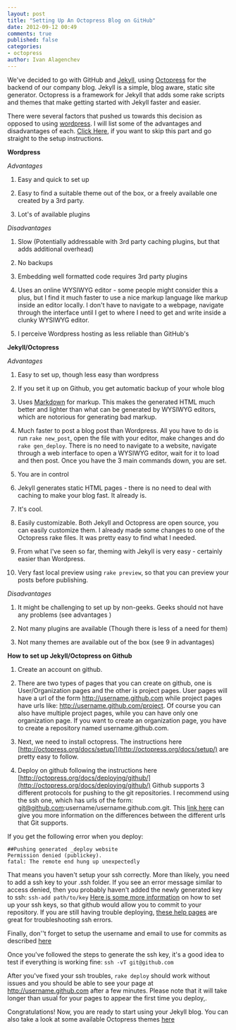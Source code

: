 ```yaml
---
layout: post
title: "Setting Up An Octopress Blog on GitHub"
date: 2012-09-12 00:49
comments: true
published: false
categories: 
- octopress
author: Ivan Alagenchev
---
```


We've decided to go with GitHub and [Jekyll](https://github.com/mojombo/jekyll/wiki), using [Octopress](http://octopress.org/) for the backend of our company blog.
Jekyll is a simple, blog aware, static site generator. Octopress is a framework for Jekyll that adds some rake scripts and themes that make getting started with Jekyll faster and easier. 
 
There were several factors that pushed us towards this decision as opposed to using [wordpress](http://wordpress.com/). I will list some of the advantages and disadvantages of each. [Click Here](#setup), if you want to skip this part and go straight to the setup instructions.

**Wordpress**

*Advantages*

1. Easy and quick to set up

2. Easy to find a suitable theme out of the box, or a freely available one created by a 3rd party.

3. Lot's of available plugins

*Disadvantages*

1. Slow (Potentially addressable with 3rd party caching plugins, but that adds additional overhead)

2. No backups

3. Embedding well formatted code requires 3rd party plugins

4. Uses an online WYSIWYG editor - some people might consider this a plus, but I find it much faster to use a nice markup language like markup inside an editor locally. I don't have to navigate to a webpage, navigate through the interface until I get to where I need to get and write inside a clunky WYSIWYG editor. 

5. I perceive Wordpress hosting as less reliable than GitHub's

**Jekyll/Octopress**

*Advantages*

1. Easy to set up, though less easy than wordpress

2. If you set it up on Github, you get automatic backup of your whole blog

3. Uses [Markdown](http://daringfireball.net/projects/markdown/) for markup. This makes the generated HTML much better and lighter than what can be generated by WYSIWYG editors, which are notorious for generating bad markup.

4. Much faster to post a blog post than Wordpress. All you have to do is run `rake new_post`, open the file with your editor, make changes and do `rake gen_deploy`. There is no need to navigate to a website, navigate through a web interface to open a WYSIWYG editor, wait for it to load and then post. Once you have the 3 main commands down, you are set.

5. You are in control

6. Jekyll generates static HTML pages - there is no need to deal with caching to make your blog fast. It already is. 

7. It's cool.

8. Easily customizable. Both Jekyll and Octopress are open source, you can easily customize them. I already made some changes to one of the Octopress rake files. It was pretty easy to find what I needed. 

9. From what I've seen so far, theming with Jekyll is very easy - certainly easier than Wordpress.

10. Very fast local preview using `rake preview`, so that you can preview your posts before publishing.

*Disadvantages*

1. It might be challenging to set up by non-geeks. Geeks should not have any problems (see advantages )

2. Not many plugins are available (Though there is less of a need for them)

3. Not many themes are available out of the box (see 9 in advantages)

<a id="setup"></a> 
**How to set up Jekyll/Octopress on Github**

1) Create an account on github.

2) There are two types of pages that you can create on github, one is User/Organization pages and the other is project pages. User pages will have a url of the form http://username.github.com while project pages have urls like: http://username.github.com/project. Of course you can also have multiple project pages, while you can have only one organization page. If you want to create an organization page, you have to create a repository named username.github.com. 

3) Next, we need to install octopress. The instructions here [http://octopress.org/docs/setup/](http://octopress.org/docs/setup/) are pretty easy to follow. 

4) Deploy on github following the instructions here [http://octopress.org/docs/deploying/github/](http://octopress.org/docs/deploying/github/) Github supports 3 different protocols for pushing to the git repositories. I recommend using the ssh one, which has urls of the form: git@github.com:username/username.github.com.git. This [link here](https://help.github.com/articles/which-remote-url-should-i-use) can give you more information on the differences between the different urls that Git supports.

If you get the following error when you deploy:

> 
    ##Pushing generated _deploy website
    Permission denied (publickey).
    fatal: The remote end hung up unexpectedly


That means you haven't setup your ssh correctly. More than likely, you need to add a ssh key to your .ssh folder. If you see an error message similar to access denied, then you probably haven't added the newly generated key to ssh: `ssh-add path/to/key`
[Here is some more information](https://help.github.com/articles/generating-ssh-keys) on how to set up your ssh keys, so that github would allow you to commit to your repository. If you are still having trouble deploying, [these help pages](https://help.github.com/articles/error-permission-denied-publickey) are great for troubleshooting ssh errors. 

Finally, don''t forget to setup the username and email to use for commits as described [here](https://help.github.com/articles/set-up-git)

Once you've followed the steps to generate the ssh key, it's a good idea to test if everything is working fine: 
``ssh -vT git@github.com``

After you've fixed your ssh troubles, `rake deploy` should work without issues and you should be able to see your page at http://username.github.com after a few minutes. Please note that it will take longer than usual for your pages to appear the first time you deploy,. 

Congratulations! Now, you are ready to start using your Jekyll blog. You can also take a look at some available Octopress themes [here](https://github.com/imathis/octopress/wiki/3rd-Party-Octopress-Themes/)

